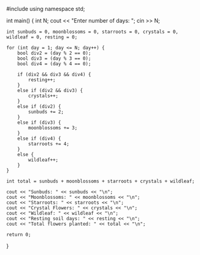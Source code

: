 #include <iostream>
using namespace std;

int main() {
    int N;
    cout << "Enter number of days: ";
    cin >> N;

    int sunbuds = 0, moonblossoms = 0, starroots = 0, crystals = 0, wildleaf = 0, resting = 0;

    for (int day = 1; day <= N; day++) {
        bool div2 = (day % 2 == 0);
        bool div3 = (day % 3 == 0);
        bool div4 = (day % 4 == 0);

        if (div2 && div3 && div4) {
            resting++;
        } 
        else if (div2 && div3) {
            crystals++;
        } 
        else if (div2) {
            sunbuds += 2;
        } 
        else if (div3) {
            moonblossoms += 3;
        } 
        else if (div4) {
            starroots += 4;
        } 
        else {
            wildleaf++;
        }
    }

    int total = sunbuds + moonblossoms + starroots + crystals + wildleaf;

    cout << "Sunbuds: " << sunbuds << "\n";
    cout << "Moonblossoms: " << moonblossoms << "\n";
    cout << "Starroots: " << starroots << "\n";
    cout << "Crystal Flowers: " << crystals << "\n";
    cout << "Wildleaf: " << wildleaf << "\n";
    cout << "Resting soil days: " << resting << "\n";
    cout << "Total flowers planted: " << total << "\n";

    return 0;
}